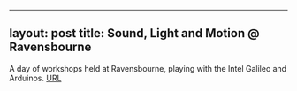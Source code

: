 ----
layout: post
title: Sound, Light and Motion @ Ravensbourne
---

A day of workshops held at Ravensbourne, playing with the Intel Galileo and Arduinos.
[URL]({site.url}/letsbuildrobots.html)
